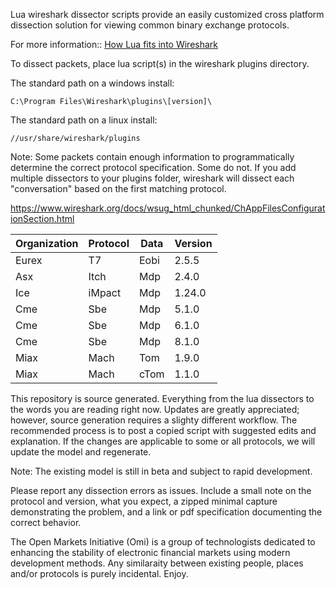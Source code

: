 
Lua wireshark dissector scripts provide an easily customized cross platform dissection solution for viewing common binary exchange protocols.

For more information:: [How Lua fits into Wireshark](https://wiki.wireshark.org/Lua#How_Lua_fits_into_Wireshark "How Lua fits into Wireshark")


To dissect packets, place lua script(s) in the wireshark plugins directory.

The standard path on a windows install:

    C:\Program Files\Wireshark\plugins\[version]\

The standard path on a linux install:

    //usr/share/wireshark/plugins

Note: Some packets contain enough information to programmatically determine the correct protocol specification.  Some do not.  If you add multiple dissectors to your plugins folder, wireshark will dissect each "conversation" based on the first matching protocol.

https://www.wireshark.org/docs/wsug_html_chunked/ChAppFilesConfigurationSection.html


|Organization | Protocol | Data | Version|
|--- | --- | --- | ---|
|Eurex | T7 | Eobi | 2.5.5|
|Asx | Itch | Mdp | 2.4.0|
|Ice | iMpact | Mdp | 1.24.0|
|Cme | Sbe | Mdp | 5.1.0|
|Cme | Sbe | Mdp | 6.1.0|
|Cme | Sbe | Mdp | 8.1.0|
|Miax | Mach | Tom | 1.9.0|
|Miax | Mach | cTom | 1.1.0|


This repository is source generated.  Everything from the lua dissectors to the words you are reading right now.  Updates are greatly appreciated; however, source generation requires a slighty different workflow.  The recommended process is to post a copied script with suggested edits and explanation.  If the changes are applicable to some or all protocols, we will update the model and regenerate.

Note: The existing model is still in beta and subject to rapid development.

Please report any dissection errors as issues.  Include a small note on the protocol and version, what you expect, a zipped minimal capture demonstrating the problem, and a link or pdf specification documenting the correct behavior. 


The Open Markets Initiative (Omi) is a group of technologists dedicated to enhancing the stability of electronic financial markets using modern development methods. Any similaraity between existing people, places and/or protocols is purely incidental. Enjoy.

